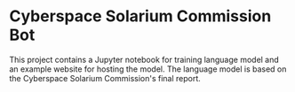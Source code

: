 # Cyberspace Solarium Commission Bot

This project contains a Jupyter notebook for training language model and an example website for hosting the model. The language model is based on the Cyberspace Solarium Commission's final report.
